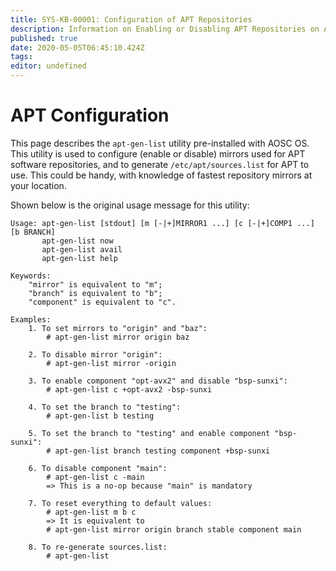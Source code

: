 ```yaml
---
title: SYS-KB-00001: Configuration of APT Repositories
description: Information on Enabling or Disabling APT Repositories on AOSC OS
published: true
date: 2020-05-05T06:45:10.424Z
tags: 
editor: undefined
---
```


# APT Configuration

This page describes the `apt-gen-list` utility pre-installed with AOSC OS. This utility is used to configure (enable or disable) mirrors used for APT software repositories, and to generate `/etc/apt/sources.list` for APT to use. This could be handy, with knowledge of fastest repository mirrors at your location.

Shown below is the original usage message for this utility:

```
Usage: apt-gen-list [stdout] [m [-|+]MIRROR1 ...] [c [-|+]COMP1 ...] [b BRANCH]
       apt-gen-list now
       apt-gen-list avail
       apt-gen-list help

Keywords:
    "mirror" is equivalent to "m";
    "branch" is equivalent to "b";
    "component" is equivalent to "c".

Examples:
    1. To set mirrors to "origin" and "baz":
        # apt-gen-list mirror origin baz

    2. To disable mirror "origin":
        # apt-gen-list mirror -origin

    3. To enable component "opt-avx2" and disable "bsp-sunxi":
        # apt-gen-list c +opt-avx2 -bsp-sunxi

    4. To set the branch to "testing":
        # apt-gen-list b testing

    5. To set the branch to "testing" and enable component "bsp-sunxi":
        # apt-gen-list branch testing component +bsp-sunxi

    6. To disable component "main":
        # apt-gen-list c -main
        => This is a no-op because "main" is mandatory

    7. To reset everything to default values:
        # apt-gen-list m b c
        => It is equivalent to
        # apt-gen-list mirror origin branch stable component main

    8. To re-generate sources.list:
        # apt-gen-list
```

